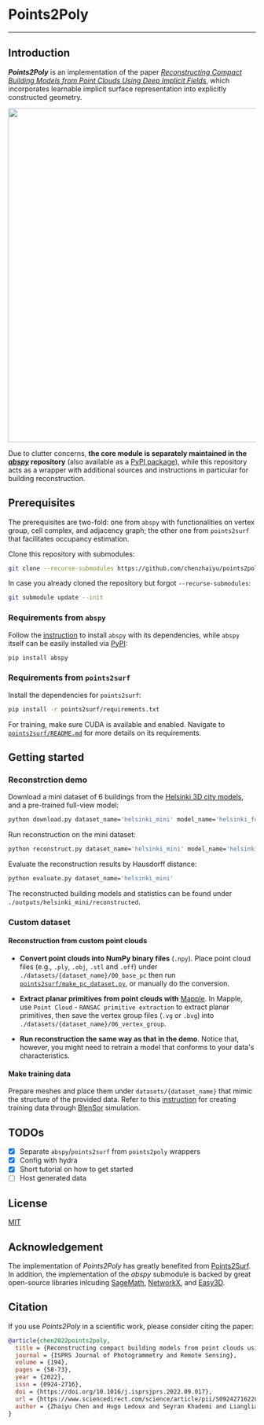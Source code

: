 # Points2Poly

-----------

## Introduction

***Points2Poly*** is an implementation of the paper [*Reconstructing Compact Building Models from Point Clouds Using Deep Implicit Fields*](https://www.sciencedirect.com/science/article/pii/S0924271622002611), which incorporates learnable implicit surface representation into explicitly constructed geometry.

<p align="center">
<img src="https://raw.githubusercontent.com/chenzhaiyu/points2poly/master/docs/images/teaser.png" width="680"/>
</p>

Due to clutter concerns, **the core module is separately maintained in the [*abspy*](https://github.com/chenzhaiyu/abspy) repository** (also available as a [PyPI package](https://pypi.org/project/abspy/)), while this repository acts as a wrapper with additional sources and instructions in particular for building reconstruction.

## Prerequisites

The prerequisites are two-fold: one from `abspy` with functionalities on vertex group, cell complex, and adjacency graph; the other one from `points2surf` that facilitates occupancy estimation.

Clone this repository with submodules:
```bash
git clone --recurse-submodules https://github.com/chenzhaiyu/points2poly
```

In case you already cloned the repository but forgot `--recurse-submodules`:
```bash
git submodule update --init
```

### Requirements from `abspy` 

Follow the [instruction](https://github.com/chenzhaiyu/abspy#installation) to install `abspy` with its dependencies, while `abspy` itself can be easily installed via [PyPI](https://pypi.org/project/abspy/):
```bash
pip install abspy
```

###  Requirements from `points2surf`

Install the dependencies for `points2surf`:

```bash
pip install -r points2surf/requirements.txt
```

For training, make sure CUDA is available and enabled.
Navigate to [`points2surf/README.md`](https://github.com/ErlerPhilipp/points2surf) for more details on its requirements.

## Getting started

### Reconstrction demo 

Download a mini dataset of 6 buildings from the [Helsinki 3D city models](https://kartta.hel.fi/3d/), and a pre-trained full-view model:

```bash
python download.py dataset_name='helsinki_mini' model_name='helsinki_fullview'
```

Run reconstruction on the mini dataset:
```bash
python reconstruct.py dataset_name='helsinki_mini' model_name='helsinki_fullview'
```

Evaluate the reconstruction results by Hausdorff distance:

```bash
python evaluate.py dataset_name='helsinki_mini'
```

The reconstructed building models and statistics can be found under `./outputs/helsinki_mini/reconstructed`.

### Custom dataset

#### Reconstruction from custom point clouds

* **Convert point clouds into NumPy binary files** (`.npy`). Place point cloud files (e.g., `.ply`, `.obj`, `.stl` and `.off`) under `./datasets/{dataset_name}/00_base_pc` then run [`points2surf/make_pc_dataset.py`](https://github.com/ErlerPhilipp/points2surf/blob/master/make_pc_dataset.py), or manually do the conversion.

* **Extract planar primitives from point clouds with** [Mapple](https://github.com/LiangliangNan/Easy3D/releases/tag/v2.5.2). In Mapple, use `Point Cloud` - `RANSAC primitive extraction` to extract planar primitives, then save the vertex group files (`.vg` or `.bvg`) into `./datasets/{dataset_name}/06_vertex_group`.

* **Run reconstruction the same way as that in the demo**. Notice that, however, you might need to retrain a model that conforms to your data's characteristics.

#### Make training data

Prepare meshes and place them under `datasets/{dataset_name}` that mimic the structure of the provided data. Refer to this [instruction](https://github.com/ErlerPhilipp/points2surf#make-your-own-datasets) for creating training data through [BlenSor](https://www.blensor.org/) simulation. 

## TODOs

- [x] Separate `abspy`/`points2surf` from `points2poly` wrappers
- [x] Config with hydra
- [x] Short tutorial on how to get started
- [ ] Host generated data

## License

[MIT](https://raw.githubusercontent.com/chenzhaiyu/points2poly/main/LICENSE)

## Acknowledgement
The implementation of *Points2Poly* has greatly benefited from [Points2Surf](https://github.com/ErlerPhilipp/points2surf). In addition, the implementation of the *abspy* submodule is backed by great open-source libraries inlcuding [SageMath](https://www.sagemath.org/), [NetworkX](https://networkx.org/), and [Easy3D](https://github.com/LiangliangNan/Easy3D).

## Citation

If you use *Points2Poly* in a scientific work, please consider citing the paper:

```bibtex
@article{chen2022points2poly,
  title = {Reconstructing compact building models from point clouds using deep implicit fields},
  journal = {ISPRS Journal of Photogrammetry and Remote Sensing},
  volume = {194},
  pages = {58-73},
  year = {2022},
  issn = {0924-2716},
  doi = {https://doi.org/10.1016/j.isprsjprs.2022.09.017},
  url = {https://www.sciencedirect.com/science/article/pii/S0924271622002611},
  author = {Zhaiyu Chen and Hugo Ledoux and Seyran Khademi and Liangliang Nan}
}
```

